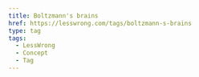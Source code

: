 ```yaml
---
title: Boltzmann's brains
href: https://lesswrong.com/tags/boltzmann-s-brains
type: tag
tags:
  - LessWrong
  - Concept
  - Tag
---
```


